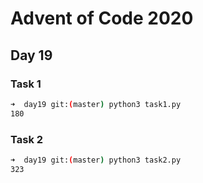 # Advent of Code 2020

## Day 19

### Task 1

```bash
➜  day19 git:(master) python3 task1.py 
180
```

### Task 2

```bash
➜  day19 git:(master) python3 task2.py
323
```


